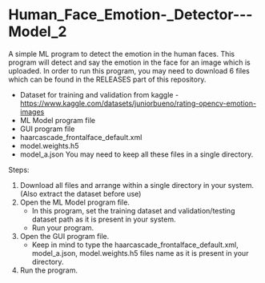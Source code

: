 # Human_Face_Emotion-_Detector---Model_2
A simple ML program to detect the emotion in the human faces. This program will detect and say the emotion in the face for an image which is uploaded. In order to run this program, you may need to download 6 files which can be found in the RELEASES part of this repository.
- Dataset for training and validation from kaggle - https://www.kaggle.com/datasets/juniorbueno/rating-opencv-emotion-images
- ML Model program file
- GUI program file
- haarcascade_frontalface_default.xml
- model.weights.h5
- model_a.json You may need to keep all these files in a single directory.

Steps:
1. Download all files and arrange within a single directory in your system. (Also extract the dataset before use)
2. Open the ML Model program file.
   - In this program, set the training dataset and validation/testing dataset path as it is present in your system.
   - Run your program.
3. Open the GUI program file.
   - Keep in mind to type the haarcascade_frontalface_default.xml, model_a.json, model.weights.h5 files name as it is present in your directory.
4. Run the program.
